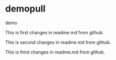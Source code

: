 # demopull
demo

This is first changes in readme.md from github.

This is second changes in readme.md from github.

This is third changes in readme.md from github.
